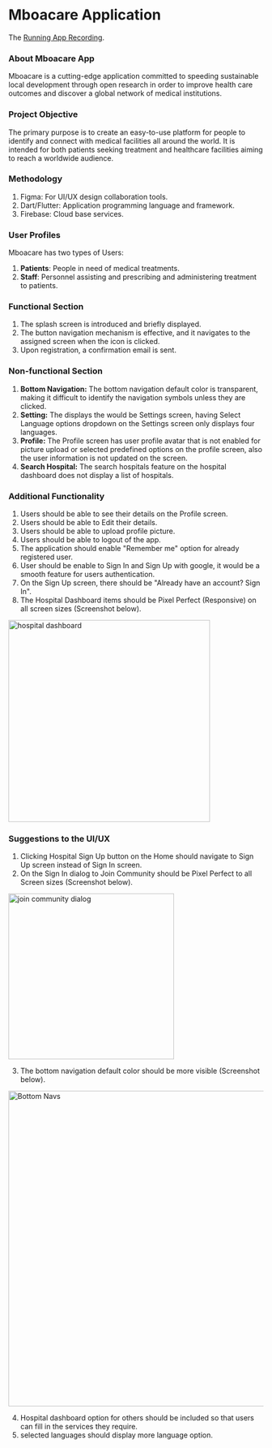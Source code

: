 # Mboacare Application

The [Running App Recording](https://drive.google.com/file/d/1lw9SBSAmYrXADZOot69FMFJ0LXbTn39A/view).


### About Mboacare App

Mboacare is a cutting-edge application committed to speeding sustainable local development through open research in order to improve health care outcomes and discover a global network of medical institutions.

### Project Objective

The primary purpose is to create an easy-to-use platform for people to identify and connect with medical facilities all around the world. It is intended for both patients seeking treatment and healthcare facilities aiming to reach a worldwide audience.

### Methodology
1. Figma: For UI/UX design collaboration tools.
2. Dart/Flutter: Application programming language and framework.
3. Firebase: Cloud base services.


### User Profiles

Mboacare has two types of Users:
1. **Patients**: People in need of medical treatments.
2. **Staff**: Personnel assisting and prescribing and administering treatment to patients.

### Functional Section

1. The splash screen is introduced and briefly displayed.
2. The button navigation mechanism is effective, and it navigates to the assigned screen when the icon is clicked.
3. Upon registration, a confirmation email is sent.

### Non-functional Section

1. **Bottom Navigation:** The bottom navigation default color is transparent, making it difficult to identify the navigation symbols unless they are clicked.
2. **Setting:** The displays the would be Settings screen, having Select Language options dropdown on the Settings screen only displays four languages.
3. **Profile:** The Profile screen has user profile avatar that is not enabled for picture upload or selected predefined options on the profile screen, also the user information is not updated on the screen.
4. **Search Hospital:** The search hospitals feature on the hospital dashboard does not display a list of hospitals. 

### Additional Functionality

1. Users should be able to see their details on the Profile screen.
2. Users should be able to Edit their details.
3. Users should be able to upload profile picture.
4. Users should be able to logout of the app.
5. The application should enable "Remember me" option for already registered user.
6. User should be enable to Sign In and Sign Up with google, it would be a  smooth feature for users authentication.
7. On the Sign Up screen, there should be "Already have an account? Sign In".
8. The Hospital Dashboard items should be Pixel Perfect (Responsive) on all screen sizes (Screenshot below). <br>
<img width="398" alt="hospital dashboard" src="https://github.com/Kemyikpe/Outreachy-Applicants/assets/107570182/0a553c35-598f-425e-8e33-205179343690">


### Suggestions to the UI/UX

1. Clicking Hospital Sign Up button on the Home should navigate to Sign Up screen instead of Sign In screen.
2. On the Sign In dialog to Join Community should be Pixel Perfect to all Screen sizes (Screenshot below). <br>

<img width="327" alt="join community dialog" src="https://github.com/Kemyikpe/Outreachy-Applicants/assets/107570182/2e24eb89-63e3-45db-9840-b6889276f7bb"> <br>

3. The bottom navigation default color should be more visible (Screenshot below). <br>

<img width="622" alt="Bottom Navs" src="https://github.com/Kemyikpe/Outreachy-Applicants/assets/107570182/ed648022-f63b-46bc-8d0a-dc66244b4b18"> <br>

4. Hospital dashboard option for others should be included so that users can fill in the services they require.
5. selected languages should display more language option.
